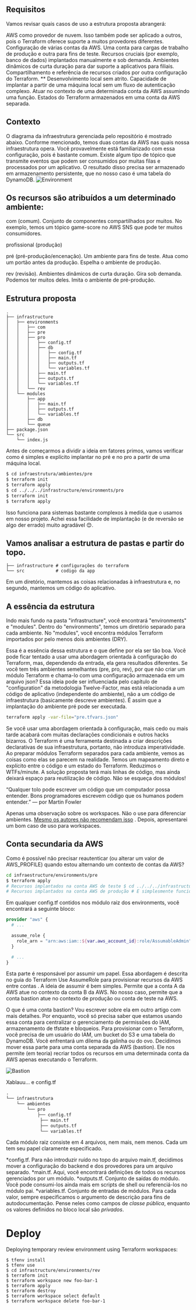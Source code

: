 ## Requisitos
Vamos revisar quais casos de uso a estrutura proposta abrangerá:

AWS como provedor de nuvem. Isso também pode ser aplicado a outros, pois o Terraform oferece suporte a muitos provedores diferentes.
Configuração de várias contas da AWS. Uma conta para cargas de trabalho de produção e outra para fins de teste.
Recursos cruciais (por exemplo, banco de dados) implantados manualmente e sob demanda.
Ambientes dinâmicos de curta duração para dar suporte a aplicativos para filiais.
Compartilhamento e referência de recursos criados por outra configuração do Terraform.
** Desenvolvimento local sem atrito.
Capacidade de implantar a partir de uma máquina local sem um fluxo de autenticação complexo.
Atuar no contexto de uma determinada conta da AWS assumindo uma função.
Estados do Terraform armazenados em uma conta da AWS separada.

## Contexto
O diagrama da infraestrutura gerenciada pelo repositório é mostrado abaixo. Conforme mencionado, temos duas contas da AWS nas quais nossa infraestrutura opera. Você provavelmente está familiarizado com essa configuração, pois é bastante comum. Existe algum tipo de tópico que transmite eventos que podem ser consumidos por muitas filas e processados ​​por um aplicativo. O resultado disso precisa ser armazenado em armazenamento persistente, que no nosso caso é uma tabela do DynamoDB.
![Environment](images/01.png)

## Os recursos são atribuídos a um determinado ambiente:

com (comum). Conjunto de componentes compartilhados por muitos. No exemplo, temos um tópico game-score no AWS SNS que pode ter muitos consumidores.

profissional (produção)

pré (pré-produção/encenação). Um ambiente para fins de teste. Atua como um portão antes da produção. Espelha o ambiente de produção.

rev (revisão). Ambientes dinâmicos de curta duração. Gira sob demanda. Podemos ter muitos deles. Imita o ambiente de pré-produção.

## Estrutura proposta
```
.
├── infrastructure
│   ├── environments
│   │   ├── com
│   │   ├── pre
│   │   ├── pro
│   │   │   ├── config.tf
│   │   │   ├── db
│   │   │   │   ├── config.tf
│   │   │   │   ├── main.tf
│   │   │   │   ├── outputs.tf
│   │   │   │   └── variables.tf
│   │   │   ├── main.tf
│   │   │   ├── outputs.tf
│   │   │   └── variables.tf
│   │   └── rev
│   └── modules
│       ├── app
│       │   ├── main.tf
│       │   ├── outputs.tf
│       │   └── variables.tf
│       ├── db
│       └── queue
├── package.json
└── src
    └── index.js
```    
Antes de começarmos a dividir a ideia em fatores primos, vamos verificar como é simples e explícito implantar no pré e no pro a partir de uma máquina local.

```bash
$ cd infraestrutura/ambientes/pre 
$ terraform init 
$ terraform apply 
$ cd ../../../infrastructure/environments/pro 
$ terraform init 
$ terraform apply
```

Isso funciona para sistemas bastante complexos à medida que o usamos em nosso projeto. 
Achei essa facilidade de implantação (e de reversão se algo der errado) muito agradável 😊.

## Vamos analisar a estrutura de pastas e partir do topo.
```
├── infrastructure # configurações do terraform
└── src            # codigo da app 
```
Em um diretório, mantemos as coisas relacionadas à infraestrutura e, no segundo, mantemos um código do aplicativo.

## A essência da estrutura
Indo mais fundo na pasta "infrastructure", você encontrará "environments" e "modules". 
Dentro do "environments", temos um diretório separado para cada ambiente. No "modules", você encontra módulos Terraform importados por pelo menos dois ambientes (DRY).

Essa é a essência dessa estrutura e o que define por ela ser tão boa. 
Você pode ficar tentado a usar uma abordagem orientada à configuração do Terraform, mas, dependendo da entrada, ela gera resultados diferentes. 
Se você tem três ambientes semelhantes (pre, pro, rev), por que não criar um módulo Terraform e chama-lo com uma configuração armazenada em um arquivo json? 
Essa ideia pode ser influenciada pelo capítulo de "configuration" da metodologia Twelve-Factor, mas está relacionada a um código de aplicativo (independente do ambiente), 
não a um código de infraestrutura (basicamente descreve ambientes). 
É assim que a implantação do ambiente pré pode ser executada.

```bash
terraform apply -var-file="pre.tfvars.json"
```

Se você usar uma abordagem orientada à configuração, mais cedo ou mais tarde acabará com muitas declarações condicionais e outros hacks bizarros. 
O Terraform é uma ferramenta destinada a criar descrições declarativas de sua infraestrutura, portanto, não introduza imperatividade. 
Ao preparar módulos Terraform separados para cada ambiente, vemos as coisas como elas se parecem na realidade. Temos um mapeamento direto e explícito entre o código e um estado do Terraform. 
Reduzimos o WTFs/minute. 
A solução proposta terá mais linhas de código, mas ainda deixará espaço para reutilização de código. Não se esqueça dos módulos!

“Qualquer tolo pode escrever um código que um computador possa entender. 
 Bons programadores escrevem código que os humanos podem entender.” 
 — por Martin Fowler

Apenas uma observação sobre os workspaces. Não o use para diferenciar ambientes. [Mesmo os autores não recomendam isso](https://www.terraform.io/language/state/workspaces#when-to-use-multiple-workspaces) . Depois, apresentarei um bom caso de uso para workspaces.

## Conta secundaria da AWS
Como é possível não precisar reautenticar (ou alterar um valor de AWS_PROFILE) quando estou alternando um contexto de contas da AWS?

```bash
cd infraestructure/environments/pre 
$ terraform apply 
# Recursos implantados na conta AWS de teste $ cd ../../../infrastructure/environments/pro $ terraform apply 
# Recursos implantados na conta AWS de produção # E simplesmente funciona
```
Em qualquer config.tf contidos nos módulo raiz dos environments, você encontrará a seguinte bloco:

```tf
provider "aws" {
  # ...

  assume_role {
    role_arn = "arn:aws:iam::${var.aws_account_id}:role/AssumableAdmin"
  }

  # ...
}
```

Esta parte é responsável por assumir um papel. Essa abordagem é descrita no guia do Terraform Use AssumeRole para provisionar recursos da AWS entre contas . 
A ideia de assumir é bem simples. Permite que a conta A da AWS atue no contexto da conta B da AWS. No nosso caso, permite que a conta bastion atue no contexto de produção ou conta de teste na AWS. 

O que é uma conta bastion? Vou escrever sobre ela em outro artigo com mais detalhes. Por enquanto, você só precisa saber que estamos usando essa conta para centralizar o gerenciamento de permissões do IAM, armazenamento de tfstate e bloqueios. 
Para provisionar com o Terraform, você precisa de um usuário do IAM, um bucket do S3 e uma tabela do DynamoDB. Você enfrentará um dilema da galinha ou do ovo. Decidimos mover essa parte para uma conta separada da AWS (bastion). Ele nos permite (em teoria) recriar todos os recursos em uma determinada conta da AWS apenas executando o Terraform.


![Bastion](images/02.png)

Xablauu… e config.tf

```tf
. 
└── infraestrutura 
    └── ambientes 
        └── pro 
            ├── config.tf
             ├── main.tf
             ├── outputs.tf
             └── variables.tf
```             

Cada módulo raiz consiste em 4 arquivos, nem mais, nem menos. Cada um tem seu papel claramente especificado.

*config.tf. Para não introduzir ruído no topo do arquivo main.tf, decidimos mover a configuração do backend e dos provedores para um arquivo separado.
*main.tf. Aqui, você encontrará definições de todos os recursos gerenciados por um módulo.
*outputs.tf. Conjunto de saídas do módulo. Você pode consumi-los ainda mais em scripts de shell ou referenciá-los no módulo pai.
*variables.tf. Conjunto de entradas de módulos. Para cada valor, sempre especificamos o argumento de descrição para fins de autodocumentação. Pense neles como campos de *classe pública*, enquanto os valores definidos no bloco local são *privados*.


# Deploy

Deploying temporary review environment using Terraform workspaces:

```
$ tfenv install
$ tfenv use
$ cd infrastructure/environments/rev
$ terraform init
$ terraform workspace new foo-bar-1
$ terraform apply
$ terraform destroy
$ terraform workspace select default
$ terraform workspace delete foo-bar-1
```

